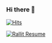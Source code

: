### Hi there 👋

[![Hits](https://hits.seeyoufarm.com/api/count/incr/badge.svg?url=https%3A%2F%2Fgithub.com%2Ftacowasabii%2Fhit-counter&count_bg=%2379C83D&title_bg=%23555555&icon=&icon_color=%23E7E7E7&title=hits&edge_flat=false)](https://hits.seeyoufarm.com)          


[![Rallit Resume](https://img.shields.io/badge/Rallit-Resume-blue?style=flat&logo=https://cdn.rallit.com/image/favicon.ico)](https://www.rallit.com/hub/resumes/73290)
